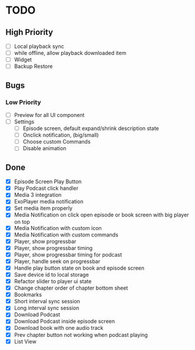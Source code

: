 # TODO

## High Priority

- [ ] Local playback sync
- [ ] while offline, allow playback downloaded item
- [ ] Widget
- [ ] Backup Restore

## Bugs

### Low Priority

- [ ] Preview for all UI component
- [ ] Settings
    - [ ] Episode screen, default expand/shrink description state
    - [ ] Onclick notification, (big/small)
    - [ ] Choose custom Commands
    - [ ] Disable animation

## Done

- [x] Episode Screen Play Button
- [x] Play Podcast click handler
- [x] Media 3 integration
- [x] ExoPlayer media notification
- [x] Set media item properly
- [x] Media Notification on click open episode or book screen with big player on top
- [x] Media Notification with custom icon
- [x] Media Notification with custom commands
- [x] Player, show progressbar
- [x] Player, show progressbar timing
- [x] Player, show progressbar timing for podcast
- [x] Player, handle seek on progressbar
- [x] Handle play button state on book and episode screen
- [x] Save device id to local storage
- [x] Refactor slider to player ui state
- [x] Change chapter order of chapter bottom sheet
- [x] Bookmarks
- [x] Short interval sync session
- [x] Long interval sync session
- [x] Download Podcast
- [x] Download Podcast inside episode screen
- [x] Download book with one audio track
- [x] Prev chapter button not working when podcast playing
- [x] List View
